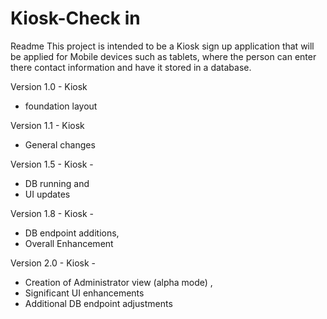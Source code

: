 # Kiosk-Check in

Readme
This project is intended to be a Kiosk sign up application that will be applied for Mobile devices such as tablets, where the person can enter there contact information and have it stored in a database.

Version 1.0 - Kiosk 
- foundation  layout

Version 1.1 - Kiosk
- General changes

Version 1.5 - Kiosk - 
- DB running and 
- UI updates

Version 1.8 - Kiosk - 
- DB endpoint additions, 
- Overall Enhancement

 Version 2.0 - Kiosk - 
 - Creation of Administrator view (alpha mode) , 
 - Significant UI enhancements  
 - Additional DB endpoint adjustments
